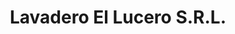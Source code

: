 ---
title: "Lavadero El Lucero S.R.L."
url: /ciudad-autonoma-de-buenos-aires/lavadero-el-lucero-s-r-l/
shop: Wäscherei
---